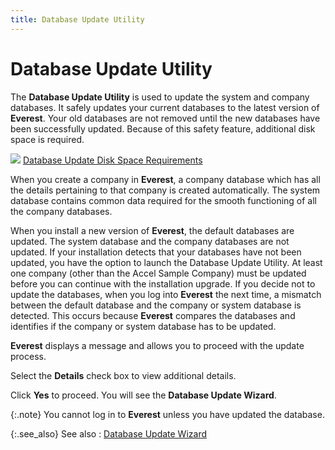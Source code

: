 ```yaml
---
title: Database Update Utility
---
```


# Database Update Utility


The **Database Update Utility**  is used to update the system and company databases. It safely updates  your current databases to the latest version of **Everest**.  Your old databases are not removed until the new databases have been successfully  updated. Because of this safety feature, additional disk space is required.


![]({{site.advutl_baseurl}}/img/lens.gif) [Database  Update Disk Space Requirements]({{site.advutl_baseurl}}/database-update-utility/wizard/database_update_disk_space_requirements_eu.html)


When you create a company in **Everest**,  a company database which has all the details pertaining to that company  is created automatically. The system database contains common data required  for the smooth functioning of all the company databases.


When you install a new version of **Everest**,  the default databases are updated. The system database and the company  databases are not updated. If your installation detects that your databases  have not been updated, you have the option to launch the Database Update  Utility. At least one company (other than the Accel Sample Company) must  be updated before you can continue with the installation upgrade. If you  decide not to update the databases, when you log into **Everest**  the next time, a mismatch between the default database and the company  or system database is detected. This occurs because **Everest**  compares the databases and identifies if the company or system database  has to be updated.


**Everest** displays a message and  allows you to proceed with the update process.


Select the **Details** check box  to view additional details.


Click **Yes** to proceed. You will  see the **Database Update Wizard**.


{:.note}
You cannot log in to **Everest**  unless you have updated the database.


{:.see_also}
See also
: [Database  Update Wizard]({{site.advutl_baseurl}}/database-update-utility/wizard/dbupdate_database_update_wizard.html)
